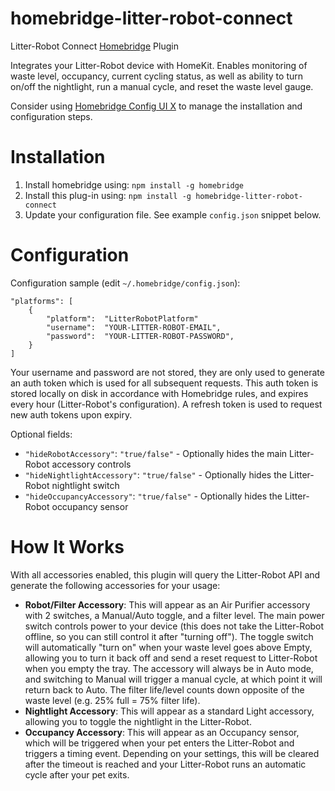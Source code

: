 # homebridge-litter-robot-connect

Litter-Robot Connect [Homebridge](https://github.com/nfarina/homebridge) Plugin

Integrates your Litter-Robot device with HomeKit. Enables monitoring of waste level, occupancy, current cycling status, as well as ability to turn on/off the nightlight, run a manual cycle, and reset the waste level gauge.

Consider using [Homebridge Config UI X](https://github.com/oznu/homebridge-config-ui-x) to manage the installation and configuration steps.

# Installation

1. Install homebridge using: `npm install -g homebridge`
2. Install this plug-in using: `npm install -g homebridge-litter-robot-connect`
3. Update your configuration file. See example `config.json` snippet below.

# Configuration

Configuration sample (edit `~/.homebridge/config.json`):

```
"platforms": [
    {
        "platform":  "LitterRobotPlatform"
        "username":  "YOUR-LITTER-ROBOT-EMAIL",
        "password":  "YOUR-LITTER-ROBOT-PASSWORD",
    }
]
```

Your username and password are not stored, they are only used to generate an auth token which is used for all subsequent requests. This auth token is stored locally on disk in accordance with Homebridge rules, and expires every hour (Litter-Robot's configuration). A refresh token is used to request new auth tokens upon expiry.

Optional fields:

* `"hideRobotAccessory"`: `"true/false"` - Optionally hides the main Litter-Robot accessory controls
* `"hideNightlightAccessory"`: `"true/false"` - Optionally hides the Litter-Robot nightlight switch
* `"hideOccupancyAccessory"`: `"true/false"` - Optionally hides the Litter-Robot occupancy sensor

# How It Works
With all accessories enabled, this plugin will query the Litter-Robot API and generate the following accessories for your usage:
* **Robot/Filter Accessory**: This will appear as an Air Purifier accessory with 2 switches, a Manual/Auto toggle, and a filter level. The main power switch controls power to your device (this does not take the Litter-Robot offline, so you can still control it after "turning off"). The toggle switch will automatically "turn on" when your waste level goes above Empty, allowing you to turn it back off and send a reset request to Litter-Robot when you empty the tray. The accessory will always be in Auto mode, and switching to Manual will trigger a manual cycle, at which point it will return back to Auto. The filter life/level counts down opposite of the waste level (e.g. 25% full = 75% filter life).
* **Nightlight Accessory**: This will appear as a standard Light accessory, allowing you to toggle the nightlight in the Litter-Robot.
* **Occupancy Accessory**: This will appear as an Occupancy sensor, which will be triggered when your pet enters the Litter-Robot and triggers a timing event. Depending on your settings, this will be cleared after the timeout is reached and your Litter-Robot runs an automatic cycle after your pet exits.